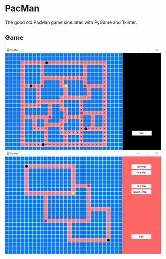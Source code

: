 # PacMan
 
The good old PacMan game simulated with PyGame and Tkinter.

## Game

![PacMan Game](https://github.com/ErtyumPX/Pacman/blob/main/Images/PacMan_Game_Pic.jpg?raw=true)
![PacMan Map Creater](Images/PacMan_MapCreater_Pic.jpg?raw=true "Hey")
